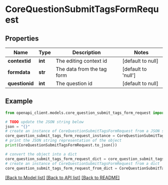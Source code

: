 # CoreQuestionSubmitTagsFormRequest


## Properties

Name | Type | Description | Notes
------------ | ------------- | ------------- | -------------
**contextid** | **int** | The editing context id | [default to null]
**formdata** | **str** | The data from the tag form | [default to 'null']
**questionid** | **int** | The question id | [default to null]

## Example

```python
from openapi_client.models.core_question_submit_tags_form_request import CoreQuestionSubmitTagsFormRequest

# TODO update the JSON string below
json = "{}"
# create an instance of CoreQuestionSubmitTagsFormRequest from a JSON string
core_question_submit_tags_form_request_instance = CoreQuestionSubmitTagsFormRequest.from_json(json)
# print the JSON string representation of the object
print(CoreQuestionSubmitTagsFormRequest.to_json())

# convert the object into a dict
core_question_submit_tags_form_request_dict = core_question_submit_tags_form_request_instance.to_dict()
# create an instance of CoreQuestionSubmitTagsFormRequest from a dict
core_question_submit_tags_form_request_from_dict = CoreQuestionSubmitTagsFormRequest.from_dict(core_question_submit_tags_form_request_dict)
```
[[Back to Model list]](../README.md#documentation-for-models) [[Back to API list]](../README.md#documentation-for-api-endpoints) [[Back to README]](../README.md)


